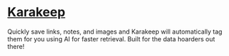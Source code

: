 # [Karakeep](https://karakeep.app/)

Quickly save links, notes, and images and Karakeep will automatically tag them for you using AI for faster retrieval.
Built for the data hoarders out there!
